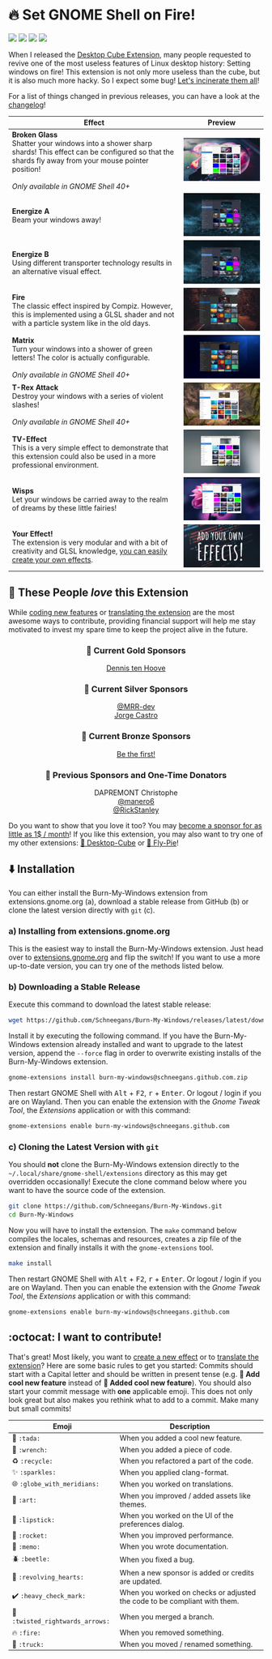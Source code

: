 # 🔥 Set GNOME Shell on Fire!

<a href="https://github.com/Schneegans/Burn-My-Windows/actions"><img src="https://github.com/Schneegans/Burn-My-Windows/workflows/Checks/badge.svg?branch=main" /></a>
<a href="LICENSE"><img src="https://img.shields.io/badge/License-GPLv3-blue.svg?labelColor=303030" /></a>
<a href="https://extensions.gnome.org/extension/4679/burn-my-windows/"><img src="https://img.shields.io/badge/Download-extensions.gnome.org-e67f4d.svg?logo=gnome&logoColor=lightgrey&labelColor=303030" /></a>
<a href="https://hosted.weblate.org/engage/burn-my-windows/"><img src="https://img.shields.io/weblate/progress/burn-my-windows?label=Translated&logo=weblate&logoColor=lightgray&labelColor=303030" /></a>


When I released the [Desktop Cube Extension](https://github.com/Schneegans/Desktop-Cube/), many people requested to revive one of the most useless features of Linux desktop history: Setting windows on fire!
This extension is not only more useless than the cube, but it is also much more hacky. So I expect some bug! [Let's incinerate them all](https://github.com/Schneegans/Burn-My-Windows/issues)!

For a list of things changed in previous releases, you can have a look at the [changelog](docs/changelog.md)!


Effect | Preview
-----|--------
**Broken Glass** <br> Shatter your windows into a shower sharp shards! This effect can be configured so that the shards fly away from your mouse pointer position! <br><br> _Only available in GNOME Shell 40+_ | <img src ="docs/pics/glass.gif" />
**Energize A** <br> Beam your windows away! | <img src ="docs/pics/energizeA.gif" />
**Energize B** <br> Using different transporter technology results in an alternative visual effect. | <img src ="docs/pics/energizeB.gif" />
**Fire** <br> The classic effect inspired by Compiz. However, this is implemented using a GLSL shader and not with a particle system like in the old days. | <img src ="docs/pics/fire.gif" />
**Matrix** <br> Turn your windows into a shower of green letters! The color is actually configurable. <br><br> _Only available in GNOME Shell 40+_ | <img src ="docs/pics/matrix.gif" />
**T-Rex Attack** <br> Destroy your windows with a series of violent slashes! <br><br> _Only available in GNOME Shell 40+_ | <img src ="docs/pics/trex.gif" />
**TV-Effect** <br> This is a very simple effect to demonstrate that this extension could also be used in a more professional environment. | <img src ="docs/pics/tv.gif" />
**Wisps** <br> Let your windows be carried away to the realm of dreams by these little fairies! | <img src ="docs/pics/wisps.gif" />
**Your Effect!** <br> The extension is very modular and with a bit of creativity and GLSL knowledge, [you can easily create your own effects](docs/how-to-create-new-effects.md). | [![Create your own effects](docs/pics/custom.jpg)](docs/how-to-create-new-effects.md)


## 💞 These People _love_ this Extension

While [coding new features](docs/how-to-create-new-effects.md) or [translating the extension](https://hosted.weblate.org/engage/burn-my-windows/) are the most awesome ways to contribute, providing financial support will help me stay motivated to invest my spare time to keep the project alive in the future.

<h3 align="center">🥇 Current Gold Sponsors</h3>
<p align="center">
  <a href="https://github.com/dennis1248">Dennis ten Hoove</a><br>
</p>

<h3 align="center">🥈 Current Silver Sponsors</h3>
<p align="center">
  <a href="https://github.com/MRR-dev">@MRR-dev</a><br>
  <a href="https://github.com/castrojo">Jorge Castro</a><br>
</p>

<h3 align="center">🥉 Current Bronze Sponsors</h3>
<p align="center">
  <a href="https://github.com/sponsors/Schneegans">Be the first!</a>
</p>

<h3 align="center">🏅 Previous Sponsors and One-Time Donators</h3>
<p align="center">
  DAPREMONT Christophe<br>
  <a href="https://github.com/manero6">@manero6</a><br>
  <a href="https://github.com/RickStanley">@RickStanley</a><br>
</p>


Do you want to show that you love it too? You may <a href="https://github.com/sponsors/Schneegans">become a sponsor for as little as 1$ / month</a>!
If you like this extension, you may also want to try one of my other extensions: [🧊 Desktop-Cube](https://github.com/Schneegans/Desktop-Cube) or [🍰 Fly-Pie](https://github.com/Schneegans/Fly-Pie/)!

## ⬇️ Installation

You can either install the Burn-My-Windows extension from extensions.gnome.org (a), download a stable release
from GitHub (b) or clone the latest version directly with `git` (c).

### a) Installing from extensions.gnome.org

This is the easiest way to install the Burn-My-Windows extension. Just head over to
[extensions.gnome.org](https://extensions.gnome.org/extension/4679/burn-my-windows/) and flip the switch!
If you want to use a more up-to-date version, you can try one of the methods listed below.

### b) Downloading a Stable Release

Execute this command to download the latest stable release:

```bash
wget https://github.com/Schneegans/Burn-My-Windows/releases/latest/download/burn-my-windows@schneegans.github.com.zip
```

Install it by executing the following command. If you have the Burn-My-Windows extension already installed and want to upgrade to
the latest version, append the `--force` flag in order to overwrite existing installs of the Burn-My-Windows extension.

```bash
gnome-extensions install burn-my-windows@schneegans.github.com.zip
```

Then restart GNOME Shell with <kbd>Alt</kbd> + <kbd>F2</kbd>, <kbd>r</kbd> + <kbd>Enter</kbd>.
Or logout / login if you are on Wayland.
Then you can enable the extension with the *Gnome Tweak Tool*, the *Extensions* application or with this command:

```bash
gnome-extensions enable burn-my-windows@schneegans.github.com
```

### c) Cloning the Latest Version with `git`

You should **not** clone the Burn-My-Windows extension directly to the `~/.local/share/gnome-shell/extensions` directory as this may get overridden occasionally!
Execute the clone command below where you want to have the source code of the extension.

```bash
git clone https://github.com/Schneegans/Burn-My-Windows.git
cd Burn-My-Windows
```

Now you will have to install the extension.
The `make` command below compiles the locales, schemas and resources, creates a zip file of the extension and finally installs it with the `gnome-extensions` tool.

```bash
make install
```

Then restart GNOME Shell with <kbd>Alt</kbd> + <kbd>F2</kbd>, <kbd>r</kbd> + <kbd>Enter</kbd>.
Or logout / login if you are on Wayland.
Then you can enable the extension with the *Gnome Tweak Tool*, the *Extensions* application or with this command:

```bash
gnome-extensions enable burn-my-windows@schneegans.github.com
```

## :octocat: I want to contribute!

That's great!
Most likely, you want to [create a new effect](docs/how-to-create-new-effects.md) or to  [translate the extension](https://hosted.weblate.org/engage/burn-my-windows/)?
Here are some basic rules to get you started:
Commits should start with a Capital letter and should be written in present tense (e.g. __:tada: Add cool new feature__ instead of __:tada: Added cool new feature__).
You should also start your commit message with **one** applicable emoji.
This does not only look great but also makes you rethink what to add to a commit. Make many but small commits!

Emoji | Description
------|------------
:tada: `:tada:` | When you added a cool new feature.
:wrench: `:wrench:` | When you added a piece of code.
:recycle: `:recycle:` | When you refactored a part of the code.
:sparkles: `:sparkles:` | When you applied clang-format.
:globe_with_meridians: `:globe_with_meridians:` | When you worked on translations.
:art: `:art:` | When you improved / added assets like themes.
:lipstick: `:lipstick:` | When you worked on the UI of the preferences dialog.
:rocket: `:rocket:` | When you improved performance.
:memo: `:memo:` | When you wrote documentation.
:beetle: `:beetle:` | When you fixed a bug.
:revolving_hearts: `:revolving_hearts:` | When a new sponsor is added or credits are updated.
:heavy_check_mark: `:heavy_check_mark:` | When you worked on checks or adjusted the code to be compliant with them.
:twisted_rightwards_arrows: `:twisted_rightwards_arrows:` | When you merged a branch.
:fire: `:fire:` | When you removed something.
:truck: `:truck:` | When you moved / renamed something.